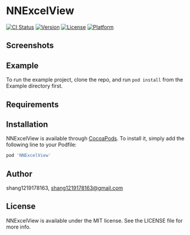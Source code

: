 # NNExcelView

[![CI Status](https://img.shields.io/travis/shang1219178163/NNExcelView.svg?style=flat)](https://travis-ci.org/shang1219178163/NNExcelView)
[![Version](https://img.shields.io/cocoapods/v/NNExcelView.svg?style=flat)](https://cocoapods.org/pods/NNExcelView)
[![License](https://img.shields.io/cocoapods/l/NNExcelView.svg?style=flat)](https://cocoapods.org/pods/NNExcelView)
[![Platform](https://img.shields.io/cocoapods/p/NNExcelView.svg?style=flat)](https://cocoapods.org/pods/NNExcelView)

## Screenshots
[](https://github.com/shang1219178163/NNExcelView/blob/master/screenshots/ezgif.com-video-to-gif%20(1).gif?raw=true)

[](https://github.com/shang1219178163/NNExcelView/blob/master/screenshots/Simulator%20Screen%20Shot%20-%20iPhone%206s%20Plus%20-%202020-05-23%20at%2010.07.47.png?raw=true)

[](https://github.com/shang1219178163/NNExcelView/blob/master/screenshots/Simulator%20Screen%20Shot%20-%20iPhone%206s%20Plus%20-%202020-05-23%20at%2010.07.52.png?raw=true)

[](https://github.com/shang1219178163/NNExcelView/blob/master/screenshots/Simulator%20Screen%20Shot%20-%20iPhone%206s%20Plus%20-%202020-05-23%20at%2010.07.43.png?raw=true)

## Example

To run the example project, clone the repo, and run `pod install` from the Example directory first.

## Requirements

## Installation

NNExcelView is available through [CocoaPods](https://cocoapods.org). To install
it, simply add the following line to your Podfile:

```ruby
pod 'NNExcelView'
```

## Author

shang1219178163, shang1219178163@gmail.com

## License

NNExcelView is available under the MIT license. See the LICENSE file for more info.
